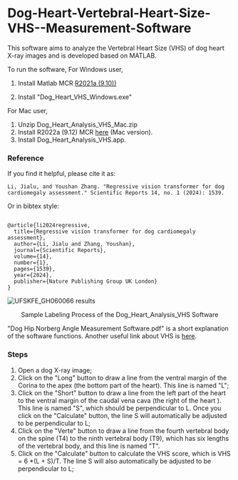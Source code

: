 # Dog-Heart-Vertebral-Heart-Size-VHS--Measurement-Software

This software aims to analyze the Vertebral Heart Size (VHS) of dog heart X-ray images and is developed based on MATLAB.



To run the software, 
For Windows user, 

1. Install Matlab MCR [R2021a (9.10))](https://www.mathworks.com/products/compiler/mcr/index.html)

2. Install "Dog_Heart_VHS_Windows.exe"


For Mac user,
1. Unzip Dog_Heart_Analysis_VHS_Mac.zip
2. Install R2022a (9.12) MCR [here](https://www.mathworks.com/products/compiler/matlab-runtime.html) (Mac version). 
3. Install Dog_Heart_Analysis_VHS.app.







### Reference

If you find it helpful, please cite it as:

`
Li, Jialu, and Youshan Zhang. "Regressive vision transformer for dog cardiomegaly assessment." Scientific Reports 14, no. 1 (2024): 1539.
`


Or in bibtex style:

```

@article{li2024regressive,
  title={Regressive vision transformer for dog cardiomegaly assessment},
  author={Li, Jialu and Zhang, Youshan},
  journal={Scientific Reports},
  volume={14},
  number={1},
  pages={1539},
  year={2024},
  publisher={Nature Publishing Group UK London}
}

```

![UFSKFE_GH060066 results](Sample_Labeling_video.gif)
<p align="center">Sample Labeling Process of the Dog_Heart_Analysis_VHS Software </p>


"Dog Hip Norberg Angle Measurement Software.pdf" is a short explanation of the software functions.
Another useful link about VHS is [here](https://cardiaceducationgroup.org/wp-content/uploads/2015/10/TB_WChurch-8.11.pdf).

### Steps
1. Open a dog X-ray image;
2. Click on the "Long" button to draw a line from the ventral margin of the Corina to the apex (the bottom part of the heart). This line is named "L";
3. Click on the "Short" button to draw a line from the left part of the heart to the ventral margin of the caudal vena cava (the right of the heart ). This line is named "S", which should be perpendicular to L. Once you click on the "Calculate" button, the line S will automatically be adjusted to be perpendicular to L; 
4. Click on the "Verte" button to draw a line from the fourth vertebral body on the spine (T4) to the ninth vertebral body (T9), which has six lengths of the vertebral body, and this line is named "T".
5. Click on the "Calculate" button to calculate the VHS score, which is VHS = 6 *(L + S)/T. The line S will also automatically be adjusted to be perpendicular to L; 

